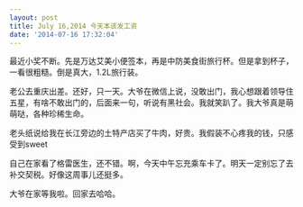 ```yaml
---
layout: post
title: July 16,2014 今天本该发工资
date: '2014-07-16 17:32:04'
---
```



最近小奖不断。先是万达艾美小便签本，再是中防美食街旅行杯。但是拿到杯子，一看很粗糙。倒是真大，1.2L旅行装。

老公去重庆出差。还好，只一天。大爷在微信上说，没敢出门，我心想跟着领导住五星，有啥不敢出门的，后面来一句，听说有黑社会。我就笑趴了。我大爷真是萌萌哒，各种珍稀生命。

老头纸说给我在长江旁边的土特产店买了牛肉，好贵。我假装不心疼我的钱，只感受到sweet

自己在家看了格雷医生，还不错。啊，今天中午忘充乘车卡了。明天一定别忘了去补交契税。好像这周事儿还挺多。

大爷在家等我啦。回家去哈哈。


